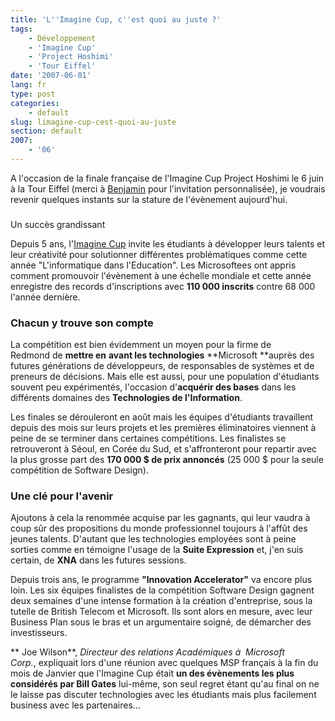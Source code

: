 ```yaml
---
title: 'L''Imagine Cup, c''est quoi au juste ?'
tags:
    - Développement
    - 'Imagine Cup'
    - 'Project Hoshimi'
    - 'Tour Eiffel'
date: '2007-06-01'
lang: fr
type: post
categories:
    - default
slug: limagine-cup-cest-quoi-au-juste
section: default
2007:
    - '06'
---
```


A l'occasion de la finale française de l'Imagine Cup Project Hoshimi le 6 juin à la Tour Eiffel (merci à [Benjamin](http://www.benjamingauthey.com) pour l'invitation personnalisée), je voudrais revenir quelques instants sur la stature de l'évènement aujourd'hui.

### <!-- more -->

Un succès grandissant

Depuis 5 ans, l'[Imagine Cup](https://www.imaginecup.com/Error/500?aspxerrorpath=/) invite les étudiants à développer leurs talents et leur créativité pour solutionner différentes problématiques comme cette année "L'informatique dans l'Education". Les Microsoftees ont appris comment promouvoir l'évènement à une échelle mondiale et cette année enregistre des records d'inscriptions avec **110 000 inscrits** contre 68 000 l'année dernière.

### Chacun y trouve son compte

La compétition est bien évidemment un moyen pour la firme de Redmond de **mettre en** **avant les technologies** **Microsoft **auprès des futures générations de développeurs, de responsables de systèmes et de preneurs de décisions. Mais elle est aussi, pour une population d'étudiants souvent peu expérimentés, l'occasion d'**acquérir des bases** dans les différents domaines des **Technologies de l'Information**.

Les finales se dérouleront en août mais les équipes d'étudiants travaillent depuis des mois sur leurs projets et les premières éliminatoires viennent à peine de se terminer dans certaines compétitions. Les finalistes se retrouveront à Séoul, en Corée du Sud, et s'affronteront pour repartir avec la plus grosse part des **170 000 $ de prix annoncés** (25 000 $ pour la seule compétition de Software Design).

### Une clé pour l'avenir

Ajoutons à cela la renommée acquise par les gagnants, qui leur vaudra à coup sûr des propositions du monde professionnel toujours à l'affût des jeunes talents. D'autant que les technologies employées sont à peine sorties comme en témoigne l'usage de la **Suite Expression** et, j'en suis certain, de **XNA** dans les futures sessions.

Depuis trois ans, le programme **"Innovation Accelerator"** va encore plus loin. Les six équipes finalistes de la compétition Software Design gagnent deux semaines d'une intense formation à la création d'entreprise, sous la tutelle de British Telecom et Microsoft. Ils sont alors en mesure, avec leur Business Plan sous le bras et un argumentaire soigné, de démarcher des investisseurs.

** Joe Wilson**, _Directeur des relations Académiques à  Microsoft Corp._, expliquait lors d'une réunion avec quelques MSP français à la fin du mois de Janvier que l'Imagine Cup était **un des évènements les plus considérés par Bill Gates** lui-même, son seul regret étant qu'au final on ne le laisse pas discuter technologies avec les étudiants mais plus facilement business avec les partenaires…